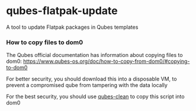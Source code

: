 # qubes-flatpak-update
A tool to update Flatpak packages in Qubes templates

### How to copy files to dom0

The Qubes official documentation has information about copying files to dom0: https://www.qubes-os.org/doc/how-to-copy-from-dom0/#copying-to-dom0

For better security, you should download this into a disposable VM, to prevent a compromised qube from tampering with the data locally

For the best security, you should use [qubes-clean](https://github.com/NobodySpecial256/qubes-clean) to copy this script into dom0
